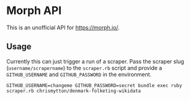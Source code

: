 # Morph API

This is an unofficial API for https://morph.io/.

## Usage

Currently this can just trigger a run of a scraper. Pass the scraper slug (`username/scrapername`) to the `scraper.rb` script and provide a `GITHUB_USERNAME` and `GITHUB_PASSWORD` in the environment.

    GITHUB_USERNAME=changeme GITHUB_PASSWORD=secret bundle exec ruby scraper.rb chrismytton/denmark-folketing-wikidata
